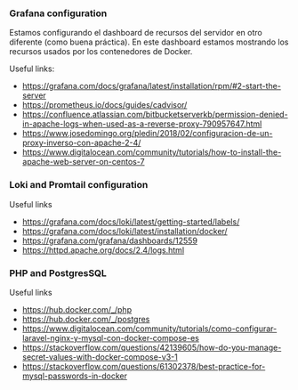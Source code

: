 
### Grafana configuration
Estamos configurando el dashboard de recursos del servidor en otro diferente (como buena práctica). En este dashboard estamos mostrando los recursos usados por los contenedores de Docker.

Useful links:
 - https://grafana.com/docs/grafana/latest/installation/rpm/#2-start-the-server
 - https://prometheus.io/docs/guides/cadvisor/
 - https://confluence.atlassian.com/bitbucketserverkb/permission-denied-in-apache-logs-when-used-as-a-reverse-proxy-790957647.html
 - https://www.josedomingo.org/pledin/2018/02/configuracion-de-un-proxy-inverso-con-apache-2-4/
 - https://www.digitalocean.com/community/tutorials/how-to-install-the-apache-web-server-on-centos-7

### Loki and Promtail configuration

Useful links
 - https://grafana.com/docs/loki/latest/getting-started/labels/
 - https://grafana.com/docs/loki/latest/installation/docker/
 - https://grafana.com/grafana/dashboards/12559
 - https://httpd.apache.org/docs/2.4/logs.html

 ### PHP and PostgresSQL

 Useful links
 - https://hub.docker.com/_/php
 - https://hub.docker.com/_/postgres
 - https://www.digitalocean.com/community/tutorials/como-configurar-laravel-nginx-y-mysql-con-docker-compose-es
 - https://stackoverflow.com/questions/42139605/how-do-you-manage-secret-values-with-docker-compose-v3-1
 - https://stackoverflow.com/questions/61302378/best-practice-for-mysql-passwords-in-docker